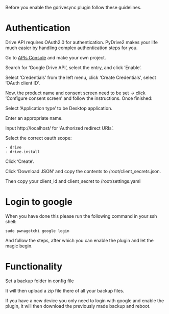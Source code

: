 Before you enable the gdrivesync plugin follow these guidelines.

# Authentication
Drive API requires OAuth2.0 for authentication. PyDrive2 makes your life much easier by handling complex authentication steps for you.

Go to [APIs Console](https://console.developers.google.com/iam-admin/projects) and make your own project.

Search for ‘Google Drive API’, select the entry, and click ‘Enable’.

Select ‘Credentials’ from the left menu, click ‘Create Credentials’, select ‘OAuth client ID’.

Now, the product name and consent screen need to be set -> click ‘Configure consent screen’ and follow the instructions. Once finished:

Select ‘Application type’ to be Desktop application.

Enter an appropriate name.

Input http://localhost/ for ‘Authorized redirect URIs’.

Select the correct oauth scope:

    - drive
    - drive.install

Click ‘Create’.

Click ‘Download JSON’ and copy the contents to /root/client_secrets.json.

Then copy your client_id and client_secret to /root/settings.yaml

# Login to google

When you have done this please run the following command in your ssh shell:

`sudo pwnagotchi google login`

And follow the steps, after which you can enable the plugin and let the magic begin.

# Functionality
Set a backup folder in config file

It will then upload a zip file there of all your backup files.

If you have a new device you only need to login with google and enable the plugin, it will then download the previously made backup and reboot.
